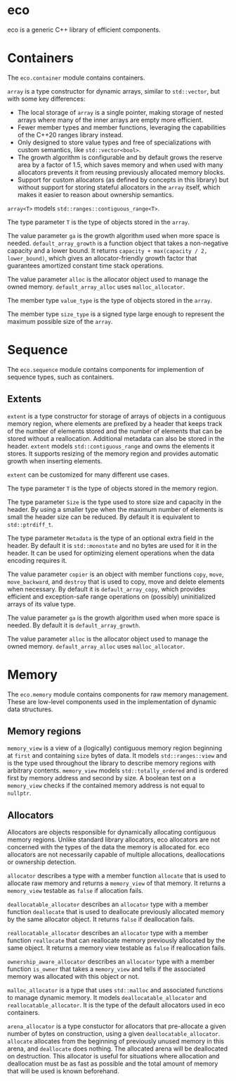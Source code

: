 eco
===

eco is a generic C++ library of efficient components.

# Containers

The `eco.container` module contains containers.

`array` is a type constructor for dynamic arrays, similar to `std::vector`, but with some key differences:

- The local storage of `array` is a single pointer, making storage of nested arrays where many of the inner arrays are empty more efficient.
- Fewer member types and member functions, leveraging the capabilities of the C++20 ranges library instead.
- Only designed to store value types and free of specializations with custom semantics, like `std::vector<bool>`.
- The growth algorithm is configurable and by default grows the reserve area by a factor of 1.5, which saves memory and when used with many allocators prevents it from reusing previously allocated memory blocks.
- Support for custom allocators (as defined by concepts in this library) but without support for storing stateful allocators in the `array` itself, which makes it easier to reason about ownership semantics.

`array<T>` models `std::ranges::contiguous_range<T>`.

The type parameter `T` is the type of objects stored in the `array`.

The value parameter `ga` is the growth algorithm used when more space is needed.
`default_array_growth` is a function object that takes a non-negative capacity
and a lower bound. It returns `capacity + max(capacity / 2, lower_bound)`, which
gives an allocator-friendly growth factor that guarantees amortized constant
time stack operations.

The value parameter `alloc` is the allocator object used to manage the owned
memory. `default_array_alloc` uses `malloc_allocator`.

The member type `value_type` is the type of objects stored in the `array`.

The member type `size_type` is a signed type large enough to represent the maximum possible size of the `array`.

# Sequence

The `eco.sequence` module contains components for implemention of sequence
types, such as containers.

## Extents

`extent` is a type constructor for storage of arrays of objects in a contiguous
memory region, where elements are prefixed by a header that keeps track of the
number of elements stored and the number of elements that can be stored without
a reallocation. Additional metadata can also be stored in the header.
`extent` models `std::contiguous_range` and owns the elements it stores. It
supports resizing of the memory region and provides automatic growth when
inserting elements.

`extent` can be customized for many different use cases.

The type parameter `T` is the type of objects stored in the memory region.

The type parameter `Size` is the type
used to store size and capacity in the header. By using a smaller type when the
maximum number of elements is small the header size can be reduced. By default
it is equivalent to `std::ptrdiff_t`.

The type parameter `Metadata` is the type of an optional extra field in the
header. By default it is `std::monostate` and no bytes are used for it in the
header. It can be used for optimizing element operations when the data encoding
requires it.

The value parameter `copier` is an object with member functions `copy`, `move`,
`move_backward`, and `destroy` that is used to copy, move and delete
elements when necessary. By default it is `default_array_copy`, which provides
efficient and exception-safe range operations on (possibly) uninitialized arrays
of its value type.

The value parameter `ga` is the growth algorithm used when more space is needed. By default it is
`default_array_growth`.

The value parameter `alloc` is the allocator object used to manage the owned
memory. `default_array_alloc` uses `malloc_allocator`.

# Memory

The `eco.memory` module contains components for raw memory management. These are
low-level components used in the implementation of dynamic data structures.

## Memory regions

`memory_view` is a view of a (logically) contiguous memory region beginning at
`first` and containing `size` bytes of data. It models `std::ranges::view` and
is the type used throughout the library to describe memory regions with
arbitrary contents.
`memory_view` models `std::totally_ordered` and is ordered first by memory
address and second by size. A boolean test on a `memory_view` checks if the
contained memory address is not equal to `nullptr`.

## Allocators

Allocators are objects responsible for dynamically allocating contiguous memory
regions. Unlike standard library allocators, eco allocators are not concerned
with the types of the data the memory is allocated for. eco allocators are not
necessarily capable of multiple allocations, deallocations or ownership
detection.

`allocator` describes a type with a member function `allocate` that is used to
allocate raw memory and returns a `memory_view` of that memory. It returns
a `memory_view` testable as `false` if allocation fails.

`deallocatable_allocator` describes an `allocator` type with a member function
`deallocate` that is used to deallocate previously allocated memory by the same
allocator object. It returns `false` if deallocation fails.

`reallocatable_allocator` describes an `allocator` type with a member function
`reallocate` that can reallocate memory previously allocated by the same object.
It returns a memory view testable as `false` if reallocation fails.

`ownership_aware_allocator` describes an `allocator` type with a member function
`is_owner` that takes a `memory_view` and tells if the associated memory was
allocated with this object or not.

`malloc_allocator` is a type that uses `std::malloc` and associated functions
to manage dynamic memory. It models `deallocatable_allocator` and
`reallocatable_allocator`. It is the type of the default allocators used in eco
containers.

`arena_allocator` is a type constuctor for allocators that pre-allocate a given
number of bytes on construction, using a given `deallocatable_allocator`.
`allocate` allocates from the beginning of previously unused memory in this
arena, and `deallocate` does nothing. The allocated arena will be deallocated
on destruction.
This allocator is useful for situations where allocation and deallocation must
be as fast as possible and the total amount of memory that will be used is
known beforehand.
